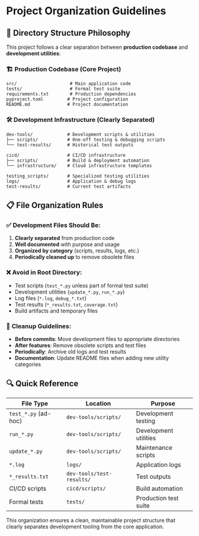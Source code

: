 # Project Organization Guidelines

## 📁 Directory Structure Philosophy

This project follows a clear separation between **production codebase** and **development utilities**:

### 🏗️ **Production Codebase** (Core Project)

```
src/                    # Main application code
tests/                  # Formal test suite
requirements.txt        # Production dependencies
pyproject.toml         # Project configuration
README.md              # Project documentation
```

### 🛠️ **Development Infrastructure** (Clearly Separated)

```
dev-tools/             # Development scripts & utilities
├── scripts/           # One-off testing & debugging scripts
└── test-results/      # Historical test outputs

cicd/                  # CI/CD infrastructure
├── scripts/           # Build & deployment automation
└── infrastructure/    # Cloud infrastructure templates

testing_scripts/       # Specialized testing utilities
logs/                  # Application & debug logs
test-results/          # Current test artifacts
```

## 📋 File Organization Rules

### ✅ **Development Files Should Be:**

1. **Clearly separated** from production code
2. **Well documented** with purpose and usage
3. **Organized by category** (scripts, results, logs, etc.)
4. **Periodically cleaned up** to remove obsolete files

### ❌ **Avoid in Root Directory:**

- Test scripts (`test_*.py` unless part of formal test suite)
- Development utilities (`update_*.py`, `run_*.py`)
- Log files (`*.log`, `debug_*.txt`)
- Test results (`*_results.txt`, `coverage.txt`)
- Build artifacts and temporary files

### 🧹 **Cleanup Guidelines:**

- **Before commits**: Move development files to appropriate directories
- **After features**: Remove obsolete scripts and test files
- **Periodically**: Archive old logs and test results
- **Documentation**: Update README files when adding new utility categories

## 🔍 **Quick Reference**

| File Type            | Location                  | Purpose               |
| -------------------- | ------------------------- | --------------------- |
| `test_*.py` (ad-hoc) | `dev-tools/scripts/`      | Development testing   |
| `run_*.py`           | `dev-tools/scripts/`      | Development utilities |
| `update_*.py`        | `dev-tools/scripts/`      | Maintenance scripts   |
| `*.log`              | `logs/`                   | Application logs      |
| `*_results.txt`      | `dev-tools/test-results/` | Test outputs          |
| CI/CD scripts        | `cicd/scripts/`           | Build automation      |
| Formal tests         | `tests/`                  | Production test suite |

This organization ensures a clean, maintainable project structure that clearly separates development tooling from the core application.
